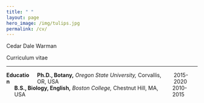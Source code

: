 ```yaml
---
title: " "
layout: page
hero_image: /img/tulips.jpg
permalink: /cv/
---
```


<div class="container is-max-desktop has-text-centered">
	<p class="title is-2">Cedar Dale Warman</p>
	<p class="subtitle is-4">Curriculum vitae</p>
	<hr>
</div>

<div class="container is-max-desktop has-text-centered">
	<div class="columns is-mobile is-centered">
		<div class="column is-2 has-text-left">
		<strong>Education</strong>	
		</div>
		<div class="column is-8 has-text-left">
		<strong>Ph.D., Botany,</strong><i> Oregon State University,</i> Corvallis, OR, USA
		</div>
		<div class="column is-2 has-text-right">
		2015-2020	
		</div>
	</div>
	<div class="columns is-centered">
		<div class="column is-2 has-text-left">
		</div>
		<div class="column is-8 has-text-left">
		<strong>B.S., Biology, English,</strong><i> Boston College,</i> Chestnut Hill, MA, USA
		</div>
		<div class="column is-2 has-text-right">
		2010-2015	
		</div>
	</div>
</div>

